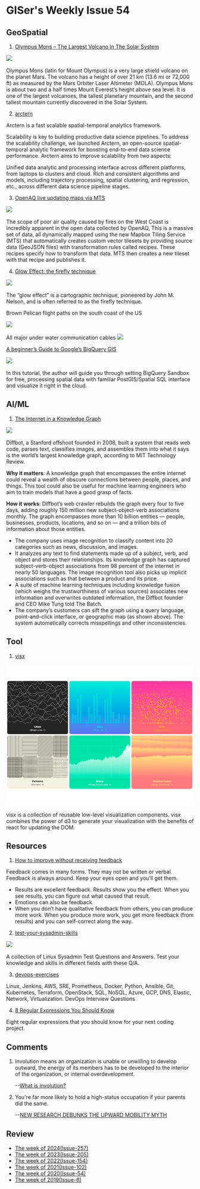 # GISer's Weekly Issue 54

## GeoSpatial

1. [Olympus Mons – The Largest Volcano In The Solar System](https://designyoutrust.com/2020/09/olympus-mons-the-largest-volcano-in-the-solar-system/)

![](https://main-designyoutrust.netdna-ssl.com/wp-content/uploads/2020/09/1-36.jpg?iv=177)

Olympus Mons (latin for Mount Olympus) is a very large shield volcano on the planet Mars. The volcano has a height of over 21 km (13.6 mi or 72,000 ft) as measured by the Mars Orbiter Laser Altimeter (MOLA). Olympus Mons is about two and a half times Mount Everest’s height above sea level. It is one of the largest volcanoes, the tallest planetary mountain, and the second tallest mountain currently discovered in the Solar System.

2. [arctern](https://github.com/arctern-io/arctern)

Arctern is a fast scalable spatial-temporal analytics framework.

Scalability is key to building productive data science pipelines. To address the scalability challenge, we launched Arctern, an open-source spatial-temporal analytic framework for boosting end-to-end data science performance. Arctern aims to improve scalability from two aspects:

Unified data analytic and processing interface across different platforms, from laptops to clusters and cloud.
Rich and consistent algorithms and models, including trajectory processing, spatial clustering, and regression, etc., across different data science pipeline stages.

3. [OpenAQ live updating maps via MTS](https://blog.mapbox.com/openaq-live-updating-maps-via-mts-6db11f50d066)

![](https://miro.medium.com/max/700/0*-ujXdTWqyYUIF-R6)

The scope of poor air quality caused by fires on the West Coast is incredibly apparent in the open data collected by OpenAQ, This is a massive set of data, all dynamically mapped using the new Mapbox Tiling Service (MTS) that automatically creates custom vector tilesets by providing source data (GeoJSON files) with transformation rules called recipes. These recipes specify how to transform that data. MTS then creates a new tileset with that recipe and publishes it.

4. [Glow Effect: the firefly technique](https://blog.mapbox.com/glow-effect-the-firefly-technique-23eff7297075)

![](https://miro.medium.com/max/700/0*vRdR5vWwuclMdsuF)

The “glow effect” is a cartographic technique, pioneered by John M. Nelson, and is often referred to as the firefly technique.

Brown Pelican flight paths on the south coast of the US

![](https://miro.medium.com/max/700/1*dHGVWtWozhJbGwzpIBVmCg.png)

All major under water communication cables
![](https://miro.medium.com/max/700/1*534yajlfSyre0o9Arga3gw.png)

[A beginner’s Guide to Google’s BigQuery GIS](https://towardsdatascience.com/a-beginners-guide-to-google-s-bigquery-gis-46a1193499ef)

![](https://miro.medium.com/max/700/1*pJay5A-oERL1YlEMvcbxvg.png)

In this tutorial, the author will guide you through setting BigQuery Sandbox for free, processing spatial data with familiar PostGIS/Spatial SQL interface and visualize it right in the cloud.

## AI/ML

1. [The Internet in a Knowledge Graph](https://www.technologyreview.com/2020/09/04/1008156/knowledge-graph-ai-reads-web-machine-learning-natural-language-processing/)

![](<https://blog.deeplearning.ai/hubfs/ezgif.com-optimize%20(1)-3.gif>)

Diffbot, a Stanford offshoot founded in 2008, built a system that reads web code, parses text, classifies images, and assembles them into what it says is the world’s largest knowledge graph, according to MIT Technology Review.

**Why it matters**: A knowledge graph that encompasses the entire internet could reveal a wealth of obscure connections between people, places, and things. This tool could also be useful for machine learning engineers who aim to train models that have a good grasp of facts.

**How it works**: Diffbot’s web crawler rebuilds the graph every four to five days, adding roughly 150 million new subject-object-verb associations monthly. The graph encompasses more than 10 billion entities — people, businesses, products, locations, and so on — and a trillion bits of information about those entities.

- The company uses image recognition to classify content into 20 categories such as news, discussion, and images.
- It analyzes any text to find statements made up of a subject, verb, and object and stores their relationships. Its knowledge graph has captured subject-verb-object associations from 98 percent of the internet in nearly 50 languages. The image recognition tool also picks up implicit associations such as that between a product and its price.
- A suite of machine learning techniques including knowledge fusion (which weighs the trustworthiness of various sources) associates new information and overwrites outdated information, the Diffbot founder and CEO Mike Tung told The Batch.
- The company’s customers can sift the graph using a query language, point-and-click interface, or geographic map (as shown above). The system automatically corrects misspellings and other inconsistencies.

## Tool

1. [visx](https://github.com/airbnb/visx)

![](https://github.com/airbnb/visx/raw/master/assets/visx-gallery.png)

visx is a collection of reusable low-level visualization components. visx combines the power of d3 to generate your visualization with the benefits of react for updating the DOM.

## Resources

1. [How to improve without receiving feedback](https://zellwk.com/blog/improving-without-feedback/?ck_subscriber_id=170842630)

Feedback comes in many forms. They may not be written or verbal. Feedback is always around. Keep your eyes open and you’ll get them.

- Results are excellent feedback. Results show you the effect. When you see results, you can figure out what caused that result.
- Emotions can also be feedback
- When you don’t have qualitative feedback from others, you can produce more work. When you produce more work, you get more feedback (from results) and you can self-correct along the way.

2. [test-your-sysadmin-skills](https://github.com/trimstray/test-your-sysadmin-skills)

![](https://github.com/trimstray/test-your-sysadmin-skills/raw/master/static/img/sysadmin_preview.png)

A collection of Linux Sysadmin Test Questions and Answers. Test your knowledge and skills in different fields with these Q/A.

3. [devops-exercises](https://github.com/bregman-arie/devops-exercises)

Linux, Jenkins, AWS, SRE, Prometheus, Docker, Python, Ansible, Git, Kubernetes, Terraform, OpenStack, SQL, NoSQL, Azure, GCP, DNS, Elastic, Network, Virtualization. DevOps Interview Questions

4. [8 Regular Expressions You Should Know](https://code.tutsplus.com/tutorials/8-regular-expressions-you-should-know--net-6149)

Eight regular expressions that you should know for your next coding project.

## Comments

1. Involution means an organization is unable or unwilling to develop outward, the energy of its members has to be developed to the interior of the organization, or internal overdevelopment.

   --[What is involution?](https://github.com/ruanyf/weekly/blob/master/docs/issue-126.md)

2. You're far more likely to hold a high-status occupation if your parents did the same.

   --[NEW RESEARCH DEBUNKS THE UPWARD MOBILITY MYTH](https://psmag.com/economics/new-research-debunks-the-upward-mobility-myth)

## Review

- [The week of 2024(Issue-257)](../2024/issue-257.md)
- [The week of 2023(Issue-205)](../2023/issue-205.md)
- [The week of 2022(Issue-154)](../2022/issue-154.md)
- [The week of 2021(Issue-102)](../2021/issue-102.md)
- [The week of 2020(Issue-54)](../2020/issue-54.md)
- [The week of 2019(Issue-6)](../2019/issue-6.md)
